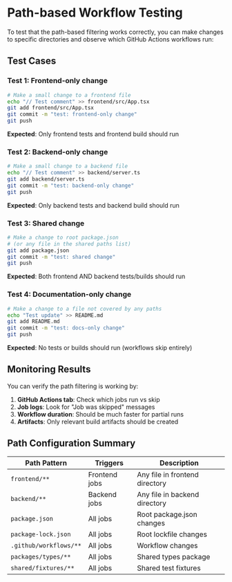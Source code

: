 # Path-based Workflow Testing

To test that the path-based filtering works correctly, you can make changes to specific directories and observe which GitHub Actions workflows run:

## Test Cases

### Test 1: Frontend-only change
```bash
# Make a small change to a frontend file
echo "// Test comment" >> frontend/src/App.tsx
git add frontend/src/App.tsx
git commit -m "test: frontend-only change"
git push
```
**Expected**: Only frontend tests and frontend build should run

### Test 2: Backend-only change  
```bash
# Make a small change to a backend file
echo "// Test comment" >> backend/server.ts
git add backend/server.ts
git commit -m "test: backend-only change"
git push
```
**Expected**: Only backend tests and backend build should run

### Test 3: Shared change
```bash
# Make a change to root package.json
# (or any file in the shared paths list)
git add package.json
git commit -m "test: shared change"
git push
```
**Expected**: Both frontend AND backend tests/builds should run

### Test 4: Documentation-only change
```bash
# Make a change to a file not covered by any paths
echo "Test update" >> README.md
git add README.md
git commit -m "test: docs-only change"
git push
```
**Expected**: No tests or builds should run (workflows skip entirely)

## Monitoring Results

You can verify the path filtering is working by:

1. **GitHub Actions tab**: Check which jobs run vs skip
2. **Job logs**: Look for "Job was skipped" messages
3. **Workflow duration**: Should be much faster for partial runs
4. **Artifacts**: Only relevant build artifacts should be created

## Path Configuration Summary

| Path Pattern | Triggers | Description |
|--------------|----------|-------------|
| `frontend/**` | Frontend jobs | Any file in frontend directory |
| `backend/**` | Backend jobs | Any file in backend directory |
| `package.json` | All jobs | Root package.json changes |
| `package-lock.json` | All jobs | Root lockfile changes |
| `.github/workflows/**` | All jobs | Workflow changes |
| `packages/types/**` | All jobs | Shared types package |
| `shared/fixtures/**` | All jobs | Shared test fixtures |
